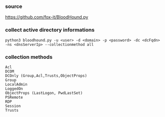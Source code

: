 ### source
https://github.com/fox-it/BloodHound.py  

### collect active directory informations
```
python3 bloodhound.py -u <user> -d <domain> -p <password> -dc <dcFqdn> -ns <dnsServerIp> --collectionmethod all 
```

### collection methods
```
Acl
DCOM
DCOnly (Group,Acl,Trusts,ObjectProps)
Group
LocalAdmin
LoggedOn
ObjectProps (LastLogon, PwdLastSet)
PSRemote
RDP
Session
Trusts
```

